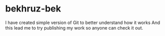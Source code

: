 # bekhruz-bek
I have created simple version of Git to better understand how it works
And this lead me to try publishing my work so anyone can check it out.
